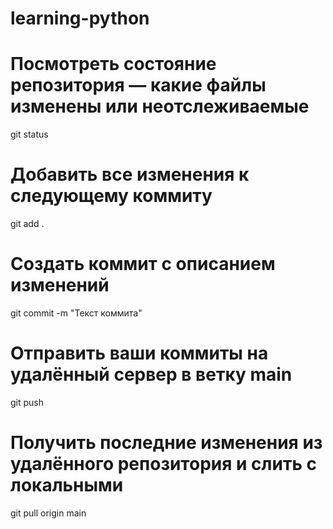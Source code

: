 # learning-python

# Посмотреть состояние репозитория — какие файлы изменены или неотслеживаемые
git status
# Добавить все изменения к следующему коммиту
git add .      
# Создать коммит с описанием изменений
git commit -m "Текст коммита"   
# Отправить ваши коммиты на удалённый сервер в ветку main
git push

# Получить последние изменения из удалённого репозитория и слить с локальными
git pull origin main   

